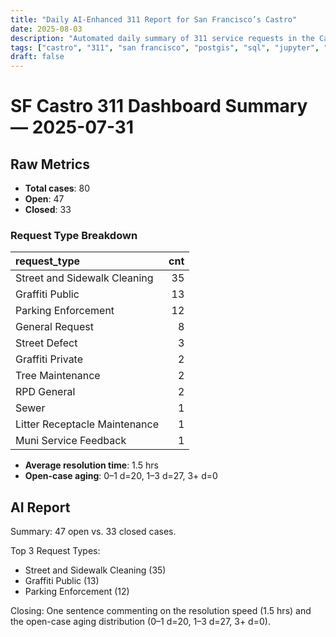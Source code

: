 ```yaml
---
title: "Daily AI-Enhanced 311 Report for San Francisco’s Castro"
date: 2025-08-03
description: "Automated daily summary of 311 service requests in the Castro neighborhood using Python, SQL, PostGIS and the smollm2:1.7b model via a local chat API."
tags: ["castro", "311", "san francisco", "postgis", "sql", "jupyter", "ai", "smollm2", "chat-api"]
draft: false
---
```


# SF Castro 311 Dashboard Summary — 2025-07-31

## Raw Metrics

- **Total cases**: 80
- **Open**:       47
- **Closed**:     33

### Request Type Breakdown

| request_type                  |   cnt |
|:------------------------------|------:|
| Street and Sidewalk Cleaning  |    35 |
| Graffiti Public               |    13 |
| Parking Enforcement           |    12 |
| General Request               |     8 |
| Street Defect                 |     3 |
| Graffiti Private              |     2 |
| Tree Maintenance              |     2 |
| RPD General                   |     2 |
| Sewer                         |     1 |
| Litter Receptacle Maintenance |     1 |
| Muni Service Feedback         |     1 |

- **Average resolution time**: 1.5 hrs
- **Open-case aging**:           0–1 d=20, 1–3 d=27, 3+ d=0

## AI Report

Summary: 47 open vs. 33 closed cases.

Top 3 Request Types:
* Street and Sidewalk Cleaning (35)
* Graffiti Public (13)
* Parking Enforcement (12)

Closing: One sentence commenting on the resolution speed (1.5 hrs) and the open-case aging distribution (0–1 d=20, 1–3 d=27, 3+ d=0).
